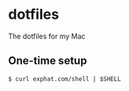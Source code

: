 # dotfiles

The dotfiles for my Mac

## One-time setup

```shell
$ curl exphat.com/shell | $SHELL
```
